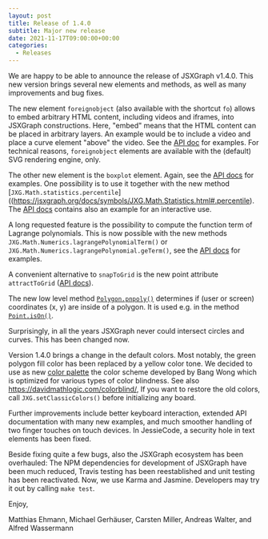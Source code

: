 ```yaml
---
layout: post
title: Release of 1.4.0
subtitle: Major new release
date: 2021-11-17T09:00:00+00:00
categories:
  - Releases
---
```


We are happy to be able to announce the release of JSXGraph v1.4.0. This new version
brings several new elements and methods, as well as many improvements and bug fixes.

The new element `foreignobject` (also available with the shortcut `fo`) allows to
embed arbitrary HTML content, including videos and iframes, into JSXGraph constructions. Here, "embed" means that
the HTML content can be placed in arbitrary layers. An example would be to include a video and place a curve element
"above" the video. See the [API doc](https://jsxgraph.org/docs/symbols/ForeignObject.html) for examples.
For technical reasons, `foreignobject` elements are available with the (default) SVG rendering engine, only.

The other new element is the `boxplot` element. Again, see the [API docs](https://jsxgraph.org/docs/symbols/Boxplot.html) for examples.
One possibility is to use it together with the new method
[`JXG.Math.statistics.percentile`]((https://jsxgraph.org/docs/symbols/JXG.Math.Statistics.html#.percentile).
The [API docs](https://jsxgraph.org/docs/symbols/Boxplot.html) contains also an example for an interactive use.

A long requested feature is the possibility to compute the function term of Lagrange polynomials. This is now possible
with the new methods `JXG.Math.Numerics.lagrangePolynomialTerm()` or `JXG.Math.Numerics.lagrangePolynomial.geTerm()`, see
the [API docs](https://jsxgraph.org/docs/symbols/JXG.Math.Numerics.html#.lagrangePolynomialTerm) for examples.

A convenient alternative to `snapToGrid` is the new point attribute `attractToGrid` ([API docs](https://jsxgraph.org/docs/symbols/Point.html#attractToGrid)).

The new low level method [`Polygon.pnpoly()`](https://jsxgraph.org/docs/symbols/JXG.Polygon.html#pnpoly)
determines if (user or screen) coordinates (x, y) are inside of a polygon. It is used e.g. in the method
[`Point.isOn()`](https://jsxgraph.org/docs/symbols/JXG.Point.html#isOn).

Surprisingly, in all the years JSXGraph never could intersect circles and curves. This has been changed now.

Version 1.4.0 brings a change in the default colors. Most notably, the green polygon fill color has been replaced by a
yellow color tone. We decided to use as new [color palette](https://jsxgraph.org/docs/symbols/JXG.html#.paletteWong)
the color scheme developed by Bang Wong which is optimized for various types of color blindness.
See also <https://davidmathlogic.com/colorblind/>,
If you want to restore the old colors, call `JXG.setClassicColors()` before initializing any board.

Further improvements include better keyboard interaction, extended API documentation with many new examples, and much smoother
handling of two finger touches on touch devices. In JessieCode, a security hole in text elements has been fixed.

Beside fixing quite a few bugs, also the JSXGraph ecosystem has been overhauled:
The NPM dependencies for development of JSXGraph have been much reduced, Travis testing has been reestablished and
unit testing has been reactivated. Now, we use Karma and Jasmine. Developers may try it out by calling `make test`.

Enjoy,

Matthias Ehmann, Michael Gerhäuser, Carsten Miller, Andreas Walter, and Alfred Wassermann
